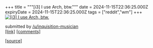 +++
title = """[i3] I use Arch, btw."""
date = 2024-11-15T22:36:25.000Z
expiryDate = 2024-11-15T22:36:25.000Z
tags = ["reddit","wm"]
+++
[![[i3] I use Arch, btw.](https://preview.redd.it/llshbfue751e1.png?width=640&crop=smart&auto=webp&s=162a16f8eb95a115cbf01a702986d1ba32bf941a "[i3] I use Arch, btw.")](https://www.reddit.com/r/unixporn/comments/1gs8r1l/i3_i_use_arch_btw/)

submitted by [/u/inquisition-musician](https://www.reddit.com/user/inquisition-musician)  
[\[link\]](https://i.redd.it/llshbfue751e1.png) [\[comments\]](https://www.reddit.com/r/unixporn/comments/1gs8r1l/i3_i_use_arch_btw/)

[[source]](https://www.reddit.com/r/unixporn/comments/1gs8r1l/i3_i_use_arch_btw/)
